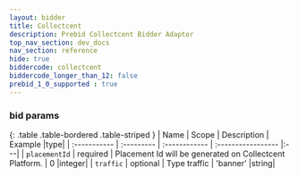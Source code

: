 ```yaml
---
layout: bidder
title: Collectcent
description: Prebid Collectcent Bidder Adaptor
top_nav_section: dev_docs
nav_section: reference
hide: true
biddercode: collectcent
biddercode_longer_than_12: false
prebid_1_0_supported : true
---
```


### bid params

{: .table .table-bordered .table-striped }
| Name           | Scope      | Description                                                    | Example            |type|
| :-----------   | :--------- | :------------                                                  | :----------------- |:---|
| `placementId` | required   | Placement Id will be generated on Collectcent Platform. | 0                        |integer|
| `traffic`      | optional   | Type traffic                                             | 'banner'                 |string|
